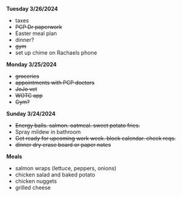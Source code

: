 **Tuesday 3/26/2024**

* taxes
* ~~PCP Dr paperwork~~
* Easter meal plan
* dinner?
* ~~gym~~
* set up chime on Rachaels phone

**Monday 3/25/2024**

* ~~groceries~~
* ~~appointments with PCP doctors~~
* ~~JoJo vet~~
* ~~WOTC app~~
* ~~Gym?~~

**Sunday 3/24/2024**

* ~~Energy balls. salmon. oatmeal. sweet potato fries.~~
* Spray mildew in bathroom
* ~~Get ready for upcoming work week. block calendar. check reqs.~~
* ~~dinner dry erase board or paper notes~~

**Meals**

* salmon wraps (lettuce, peppers, onions)
* chicken salad and baked potato
* chicken nuggets
* grilled cheese
